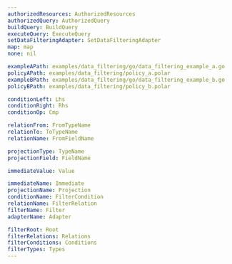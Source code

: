 ```yaml
---
authorizedResources: AuthorizedResources
authorizedQuery: AuthorizedQuery
buildQuery: BuildQuery
executeQuery: ExecuteQuery
setDataFilteringAdapter: SetDataFilteringAdapter
map: map
none: nil

exampleAPath: examples/data_filtering/go/data_filtering_example_a.go
policyAPath: examples/data_filtering/policy_a.polar
exampleBPath: examples/data_filtering/go/data_filtering_example_b.go
policyBPath: examples/data_filtering/policy_b.polar

conditionLeft: Lhs
conditionRight: Rhs
conditionOp: Cmp

relationFrom: FromTypeName
relationTo: ToTypeName
relationName: FromFieldName

projectionType: TypeName
projectionField: FieldName

immediateValue: Value

immediateName: Immediate
projectionName: Projection
conditionName: FilterCondition
relationName: FilterRelation
filterName: Filter
adapterName: Adapter

filterRoot: Root
filterRelations: Relations
filterConditions: Conditions
filterTypes: Types
---
```

